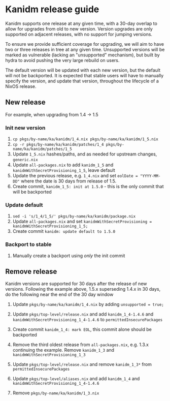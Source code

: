 # Kanidm release guide

Kanidm supports one release at any given time, with a 30-day overlap to allow for upgrades from old to new version.
Version upgrades are only supported on adjacent releases, with no support for jumping versions.

To ensure we provide sufficient coverage for upgrading, we will aim to have two or three releases in tree at any given time.
Unsupported versions will be marked as vulnerable (lacking an "unsupported" mechanism), but built by hydra to avoid pushing the very large rebuild on users.

The default version will be updated with each new version, but the default will not be backported.
It is expected that stable users will have to manually specify the version, and update that version, throughout the lifecycle of a NixOS release.

## New release

For example, when upgrading from 1.4 -> 1.5

### Init new version

1. `cp pkgs/by-name/ka/kanidm/1_4.nix pkgs/by-name/ka/kanidm/1_5.nix`
1. `cp -r pkgs/by-name/ka/kanidm/patches/1_4 pkgs/by-name/ka/kanidm/patches/1_5`
1. Update `1_5.nix` hashes/paths, and as needed for upstream changes, `generic.nix`
1. Update `all-packages.nix` to add `kanidm_1_5` and `kanidmWithSecretProvisioning_1_5`, leave default
1. Update the previous release, e.g. `1_4.nix` and set `eolDate = "YYYY-MM-DD"` where the date is 30 days from release of 1.5.
1. Create commit, `kanidm_1_5: init at 1.5.0` - this is the only commit that will be backported

### Update default

1. `sed -i 's/1_4/1_5/' pkgs/by-name/ka/kanidm/package.nix`
1. Update `all-packages.nix` and set `kanidmWithSecretProvisioning = kanidmWithSecretProvisioning_1_5;`
1. Create commit `kanidm: update default to 1.5.0`

### Backport to stable

1. Manually create a backport using _only_ the init commit

## Remove release

Kanidm versions are supported for 30 days after the release of new versions. Following the example above, 1.5.x superseding 1.4.x in 30 days, do the following near the end of the 30 day window

1. Update `pkgs/by-name/ka/kanidm/1_4.nix` by adding `unsupported = true;`
1. Update `pkgs/top-level/release.nix` and add `kanidm_1_4-1.4.6` and `kanidmWithSecretProvisioning_1_4-1.4.6` to `permittedInsecurePackages`
1. Create commit `kanidm_1_4: mark EOL`, this commit alone should be backported

1. Remove the third oldest release from `all-packages.nix`, e.g. 1.3.x continuing the example. Remove `kanidm_1_3` and `kanidmWithSecretProvisioning_1_3`
1. Update `pkgs/top-level/release.nix` and remove `kanidm_1_3*` from `permittedInsecurePackages`
1. Update `pkgs/top-level/aliases.nix` and add `kanidm_1_4` and `kanidmWithSecretProvisioning_1_4-1.4.6`
1. Remove `pkgs/by-name/ka/kanidm/1_3.nix`
